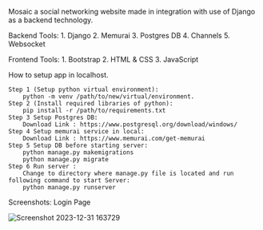 Mosaic a social networking website made in integration with use of Django as a backend technology. 

Backend Tools:
     1. Django
     2. Memurai
     3. Postgres DB
     4. Channels
     5. Websocket

Frontend Tools:
    1. Bootstrap
    2. HTML & CSS
    3. JavaScript

How to setup app in localhost.

    Step 1 (Setup python virtual environment):
        python -m venv /path/to/new/virtual/environment.
    Step 2 (Install required libraries of python):
        pip install -r /path/to/requirements.txt
    Step 3 Setup Postgres DB:
        Download Link : https://www.postgresql.org/download/windows/
    Step 4 Setup memurai service in local:
        Download Link : https://www.memurai.com/get-memurai
    Step 5 Setup DB before starting server:
        python manage.py makemigrations
        python manage.py migrate
    Step 6 Run server :
        Change to directory where manage.py file is located and run following command to start Server:
        python manage.py runserver


Screenshots:
Login Page

![Screenshot 2023-12-31 163729](https://github.com/Aditya093/Mosaic/assets/90855562/ac4d46a8-11c8-4ddc-bfb6-81df2291204a)

        
        

    
        
